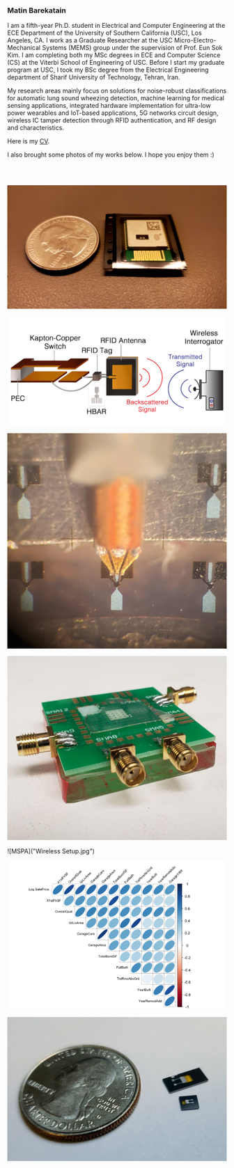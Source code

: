 






### Matin Barekatain

<!--
**matinak95/matinak95** is a ✨ _special_ ✨ repository because its `README.md` (this file) appears on your GitHub profile.

Here are some ideas to get you started:

- 🔭 I’m currently working on ...
- 🌱 I’m currently learning ...
- 👯 I’m looking to collaborate on ...
- 🤔 I’m looking for help with ...
- 💬 Ask me about ...
- 📫 How to reach me: ...
- 😄 Pronouns: ...
- ⚡ Fun fact: ...
-->


I am a fifth-year Ph.D. student in Electrical and Computer Engineering at the ECE Department of the University of Southern California (USC), Los Angeles, CA. 
I work as a Graduate Researcher at the USC Micro-Electro-Mechanical Systems (MEMS) group under the supervision of Prof. Eun Sok Kim. I am completing both my MSc degrees in ECE and Computer Science (CS) at the Viterbi School of Engineering of USC. Before I start my graduate program at USC, I took my BSc degree from the Electrical Engineering department of Sharif University of Technology, Tehran, Iran.

My research areas mainly focus on solutions for noise-robust classifications for automatic lung sound wheezing detection, machine learning for medical sensing applications, integrated hardware implementation for ultra-low power wearables and IoT-based applications, 5G networks circuit design, wireless IC tamper detection through RFID authentication, and RF design and characteristics.

Here is my [CV](Matin_Barekatain_CV.pdf).

I also brought some photos of my works below. I hope you enjoy them :)

<br/><br/>

![BLE_Chipset](Cypress.jpg)

![Tamperdetection](Device_II.png)


![HBAR](HBAR.jpg)


![wirebond](wire-bond.jpg)


![MSPA]("Wireless Setup.jpg")


![R_Plot](R_Plot.png)

![VEC](VEC.jpg)


